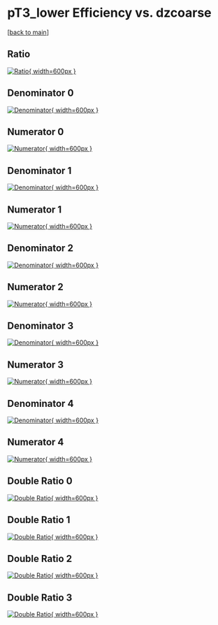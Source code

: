 # pT3_lower Efficiency vs. dzcoarse

[[back to main](./)]



## Ratio

[![Ratio](../mtv/var/pT3_lower_base_321_0_eff_dzcoarse.png){ width=600px }](../mtv/var/pT3_lower_base_321_0_eff_dzcoarse.pdf)

## Denominator 0

[![Denominator](../mtv/den/pT3_lower_base_321_0_eff_dzcoarse_den0.png){ width=600px }](../mtv/den/pT3_lower_base_321_0_eff_dzcoarse_den0.pdf)

## Numerator 0

[![Numerator](../mtv/num/pT3_lower_base_321_0_eff_dzcoarse_num0.png){ width=600px }](../mtv/num/pT3_lower_base_321_0_eff_dzcoarse_num0.pdf)

## Denominator 1

[![Denominator](../mtv/den/pT3_lower_base_321_0_eff_dzcoarse_den1.png){ width=600px }](../mtv/den/pT3_lower_base_321_0_eff_dzcoarse_den1.pdf)

## Numerator 1

[![Numerator](../mtv/num/pT3_lower_base_321_0_eff_dzcoarse_num1.png){ width=600px }](../mtv/num/pT3_lower_base_321_0_eff_dzcoarse_num1.pdf)

## Denominator 2

[![Denominator](../mtv/den/pT3_lower_base_321_0_eff_dzcoarse_den2.png){ width=600px }](../mtv/den/pT3_lower_base_321_0_eff_dzcoarse_den2.pdf)

## Numerator 2

[![Numerator](../mtv/num/pT3_lower_base_321_0_eff_dzcoarse_num2.png){ width=600px }](../mtv/num/pT3_lower_base_321_0_eff_dzcoarse_num2.pdf)

## Denominator 3

[![Denominator](../mtv/den/pT3_lower_base_321_0_eff_dzcoarse_den3.png){ width=600px }](../mtv/den/pT3_lower_base_321_0_eff_dzcoarse_den3.pdf)

## Numerator 3

[![Numerator](../mtv/num/pT3_lower_base_321_0_eff_dzcoarse_num3.png){ width=600px }](../mtv/num/pT3_lower_base_321_0_eff_dzcoarse_num3.pdf)

## Denominator 4

[![Denominator](../mtv/den/pT3_lower_base_321_0_eff_dzcoarse_den4.png){ width=600px }](../mtv/den/pT3_lower_base_321_0_eff_dzcoarse_den4.pdf)

## Numerator 4

[![Numerator](../mtv/num/pT3_lower_base_321_0_eff_dzcoarse_num4.png){ width=600px }](../mtv/num/pT3_lower_base_321_0_eff_dzcoarse_num4.pdf)

## Double Ratio 0

[![Double Ratio](../mtv/ratio/pT3_lower_base_321_0_eff_dzcoarse_ratio0.png){ width=600px }](../mtv/ratio/pT3_lower_base_321_0_eff_dzcoarse_ratio0.pdf)

## Double Ratio 1

[![Double Ratio](../mtv/ratio/pT3_lower_base_321_0_eff_dzcoarse_ratio1.png){ width=600px }](../mtv/ratio/pT3_lower_base_321_0_eff_dzcoarse_ratio1.pdf)

## Double Ratio 2

[![Double Ratio](../mtv/ratio/pT3_lower_base_321_0_eff_dzcoarse_ratio2.png){ width=600px }](../mtv/ratio/pT3_lower_base_321_0_eff_dzcoarse_ratio2.pdf)

## Double Ratio 3

[![Double Ratio](../mtv/ratio/pT3_lower_base_321_0_eff_dzcoarse_ratio3.png){ width=600px }](../mtv/ratio/pT3_lower_base_321_0_eff_dzcoarse_ratio3.pdf)

